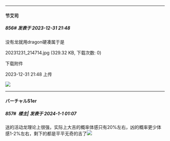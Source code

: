 
*****

####  节艾司  
##### 856#       发表于 2023-12-31 21:48

没有龙就用dragon硬凑属于是

20231231_214714.jpg
(329.32 KB, 下载次数: 0)

下载附件

2023-12-31 21:48 上传

<img src="https://img.saraba1st.com/forum/202312/31/214806g8pg7r5wyptkwxx7.jpg" referrerpolicy="no-referrer">


*****

####  バーチャルS1er  
##### 857#         楼主| 发表于 2024-1-1 01:07

送的活动龙理论上很强，实际上大吉的概率体感只有20%左右，凶的概率更少体感1-2%左右，剩下的都是平平无奇的吉了<img src="https://static.saraba1st.com/image/smiley/face2017/067.png" referrerpolicy="no-referrer">

